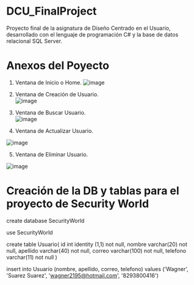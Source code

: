 # DCU_FinalProject
Proyecto final de la asignatura de Diseño Centrado en el Usuario, desarrollado con el lenguaje de programación C# y la base de datos relacional SQL Server.
# Anexos del Poyecto
1. Ventana de Inicio o Home.
![image](https://user-images.githubusercontent.com/81063587/164950370-3058d5a9-b9b6-41a4-abe9-72ed89a62e1f.png)
2. Ventana de Creación de Usuario.                                                                                                                                                                                                                                                                              
![image](https://user-images.githubusercontent.com/81063587/164950326-04cb5577-9818-481f-bc8e-f6c8d05184ed.png)
3. Ventana de Buscar Usuario.                                                                                                                                              
![image](https://user-images.githubusercontent.com/81063587/164955782-cc1a9897-decb-4ffc-b423-926ba0a71bb1.png)

4. Ventana de Actualizar Usuario.

![image](https://user-images.githubusercontent.com/81063587/164955792-67d7e459-38cf-480f-a030-97c41a959617.png)

5. Ventana de Eliminar Usuario.

![image](https://user-images.githubusercontent.com/81063587/164955822-4962d44d-4f97-43a4-b731-36a419db7dcc.png)

# Creación de la DB y tablas para el proyecto de Security World

create database SecurityWorld

use SecurityWorld

create table Usuario(
id int identity (1,1) not null,
nombre varchar(20) not null,
apellido varchar(40) not null,
correo varchar(100) not null,
telefono varchar(11) not null
)

insert into Usuario (nombre, apellido, correo, telefono) values ('Wagner', 'Suarez Suarez', 'wagner2195@hotmail.com', '8293800416')


